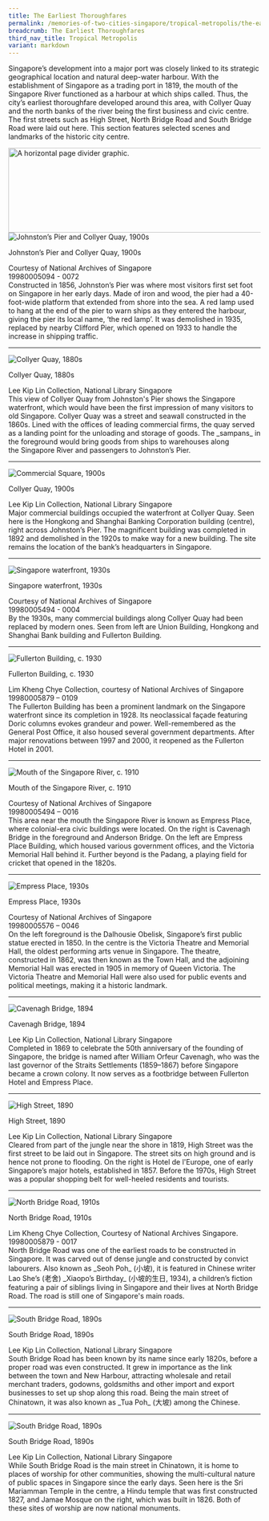 ```yaml
---
title: The Earliest Thoroughfares
permalink: /memories-of-two-cities-singapore/tropical-metropolis/the-earliest-thoroughfares/
breadcrumb: The Earliest Thoroughfares
third_nav_title: Tropical Metropolis
variant: markdown
---
```

Singapore’s development into a major port was closely linked to its strategic geographical location and natural deep-water harbour. With the establishment of Singapore as a trading port in 1819, the mouth of the Singapore River functioned as a harbour at which ships called. Thus, the city’s earliest thoroughfare developed around this area, with Collyer Quay and the north banks of the river being the first business and civic centre. The first streets such as High Street, North Bridge Road and South Bridge Road were laid out here. This section features selected scenes and landmarks of the historic city centre.

<p></p>

<img alt="A horizontal page divider graphic." src="/images/partition.jpg" width="1300" height="169">

<img alt="Johnston’s Pier and Collyer Quay, 1900s" src="/images/sub1-1-johnstons-pier-and-collyer-quay_400w.jpg">
<div class="custom-caption">
<div><p>Johnston’s Pier and Collyer Quay, 1900s</p></div>
<div>Courtesy of National Archives of Singapore</div>
<div>19980005094&nbsp;-&nbsp;0072</div>
</div>
Constructed in 1856, Johnston’s Pier was where most visitors first set foot on Singapore in her early days. Made of iron and wood, the pier had a 40-foot-wide platform that extended from shore into the sea. A red lamp used to hang at the end of the pier to warn ships as they entered the harbour, giving the pier its local name, ‘the red lamp’. It was demolished in 1935, replaced by nearby Clifford Pier, which opened on 1933 to handle the increase in shipping traffic.
<p></p>
<p></p>
<hr>

<img alt="Collyer Quay, 1880s" src="/images/sub1-2-quay_400w.jpg">
<div class="custom-caption">
<div><p>Collyer Quay, 1880s</p></div>
<div>Lee Kip Lin Collection, National Library Singapore</div>
</div>
This view of Collyer Quay from Johnston's Pier shows the Singapore waterfront, which would have been the first impression of many visitors to old Singapore. Collyer Quay was a street and seawall constructed in the 1860s. Lined with the offices of leading commercial firms, the quay served as a landing point for the unloading and storage of goods. The _sampans_&nbsp;in the foreground would bring goods from ships to warehouses along the&nbsp;Singapore River and passengers to Johnston’s Pier.
<p></p>
<p></p>
<hr>


<img alt="Commercial Square, 1900s" src="/images/sub1-3-commercial-square_400w.jpg">
<div class="custom-caption">
<div><p>Collyer Quay, 1900s</p></div>
<div>Lee Kip Lin Collection, National Library Singapore</div>
</div>
Major commercial buildings occupied the waterfront at Collyer Quay. Seen here is the Hongkong and Shanghai Banking Corporation building (centre), right across Johnston’s Pier. The magnificent building was completed in 1892 and demolished in the 1920s to make way for a new building. The site remains the location of the bank’s headquarters in Singapore.
<p></p>
<p></p>
<hr>


<img alt="Singapore waterfront, 1930s" src="/images/sub1-4-singapore-waterfront_400w.jpg">
<div class="custom-caption">
<div><p>Singapore waterfront, 1930s</p></div>
<div>Courtesy of National Archives of Singapore</div>
<div>19980005494 - 0004</div>
</div>
By the 1930s, many commercial buildings along Collyer Quay had been replaced by modern ones. Seen from left are Union Building, Hongkong and Shanghai Bank building and Fullerton Building.
<p></p>
<p></p>
<hr>


<img alt="Fullerton Building, c. 1930" src="/images/sub1-5-general-post-office-and-singapore-clubfullerton_400w.jpg">
<div class="custom-caption">
<div><p>Fullerton Building, c. 1930</p></div>
<div>Lim Kheng Chye Collection, courtesy of National Archives of Singapore</div>
<div>19980005879 – 0109</div>
</div>
The Fullerton Building has been a prominent landmark on the Singapore waterfront since its completion in 1928. Its neoclassical façade featuring Doric columns evokes grandeur and power. Well-remembered as the General Post Office, it also housed several government departments. After major renovations between 1997 and 2000, it reopened as the Fullerton Hotel in 2001.
<p></p>
<p></p>
<hr>


<img alt="Mouth of the Singapore River, c. 1910" src="/images/sub1-6_400w.jpg">
<div class="custom-caption">
<div><p>Mouth of the Singapore River, c. 1910</p></div>
<div>Courtesy of National Archives of Singapore</div>
<div>19980005494 – 0016</div>
</div>
This area near the mouth the Singapore River is known as Empress Place, where colonial-era civic buildings were located. On the right is Cavenagh Bridge in the foreground and Anderson Bridge. On the left are Empress Place Building, which housed various government offices, and the Victoria Memorial Hall behind it. Further beyond is the Padang, a playing field for cricket that opened in the 1820s.
<p></p>
<p></p>
<hr>


<img alt="Empress Place, 1930s" src="/images/sub1-7-town-hall_400w.jpg">
<div class="custom-caption">
<div><p>Empress Place, 1930s</p></div>
<div>Courtesy of National Archives of Singapore</div>
<div>19980005576 – 0046</div>
</div>
On the left foreground is the Dalhousie Obelisk, Singapore’s first public statue erected in 1850. In the centre is the Victoria Theatre and Memorial Hall, the oldest performing arts venue in Singapore. The theatre, constructed in 1862, was then known as the Town Hall, and the adjoining Memorial Hall was erected in 1905 in memory of Queen Victoria. The Victoria Theatre and Memorial Hall were also used for public events and political meetings, making it a historic landmark.
<p></p>
<p></p>
<hr>


<img alt="Cavenagh Bridge, 1894" src="/images/sub1-8-cavenagh-bridge_400w.jpg">
<div class="custom-caption">
<div><p>Cavenagh Bridge, 1894</p></div>
<div>Lee Kip Lin Collection, National Library Singapore</div>
</div>
Completed in 1869 to celebrate the 50th anniversary of the founding of Singapore, the bridge is named after William Orfeur Cavenagh, who was the last governor of the Straits Settlements (1859–1867) before Singapore became a crown colony. It now serves as a footbridge between Fullerton Hotel and Empress Place.
<p></p>
<p></p>
<hr>


<img alt="High Street, 1890" src="/images/sub1-9-hotel-del-europe-high-street_400w.jpg">
<div class="custom-caption">
<div><p>High Street, 1890</p></div>
<div>Lee Kip Lin Collection, National Library Singapore</div>
</div>
Cleared&nbsp;from part of the jungle near the shore in 1819, High Street was the first street to be laid out in Singapore. The street sits on high ground and is hence not prone to flooding. On the right is Hotel de l'Europe, one of early Singapore’s major hotels, established in 1857. Before the 1970s, High Street was a popular shopping belt for well-heeled residents and tourists.
<p></p>
<p></p>
<hr>


<img alt="North Bridge Road, 1910s" src="/images/sub1-10-north-bridge-road_400w.jpg">
<div class="custom-caption">
<div><p>North Bridge Road, 1910s</p></div>
<div>Lim Kheng Chye Collection, Courtesy of National Archives Singapore.</div>
<div>19980005879 - 0017</div>
</div>
North Bridge Road was one of the earliest roads to be constructed in Singapore. It was carved out of dense jungle and constructed by convict labourers. Also known as _Seoh Poh_&nbsp;(小坡), it is featured in Chinese writer Lao She’s (老舍)&nbsp;_Xiaopo’s Birthday_ (小坡的生日, 1934), a children’s fiction featuring a&nbsp;pair of siblings living in Singapore and their lives at North Bridge Road.&nbsp;The road is still one of Singapore's main roads.&nbsp;
<p></p>
<p></p>
<hr>


<img alt="South Bridge Road, 1890s" src="/images/sub1-11-central-police-station-and-police-court_400w.jpg">
<div class="custom-caption">
<div><p>South Bridge Road, 1890s</p></div>
<div>Lee Kip Lin Collection, National Library Singapore</div>
</div>
South Bridge Road has been known by its name since early 1820s, before a proper road was even constructed. It grew in importance as the link between the town and New Harbour, attracting wholesale and retail merchant traders, godowns, goldsmiths and other import and export businesses to set up shop along this road. Being the main street of Chinatown, it was also known as _Tua Poh_&nbsp;(大坡) among the Chinese.
<p></p>
<p></p>
<hr>


<img alt="South Bridge Road, 1890s" src="/images/sub1-12-north-bridge-road_400w.jpg">
<div class="custom-caption">
<div><p>South Bridge Road, 1890s</p></div>
<div>Lee Kip Lin Collection, National Library Singapore</div>
</div>
While South Bridge Road is the main street in Chinatown, it is home to places of worship for other communities, showing the multi-cultural nature of public spaces in Singapore since the early days. Seen here is the Sri Mariamman Temple in the centre, a Hindu temple that was first constructed 1827, and Jamae Mosque on the right, which was built in 1826. Both of these sites of worship are now national monuments.
<p></p>
<p></p>